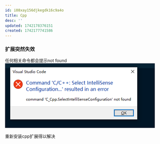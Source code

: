 ```yaml
---
id: i08xay156djkegdk16c9a4o
title: Cpp
desc: ''
updated: 1742178376151
created: 1742177741586
---
```


### 扩展突然失效
任何相关命令都会提示not found
![alt text](image-9.png)

重新安装cpp扩展得以解决